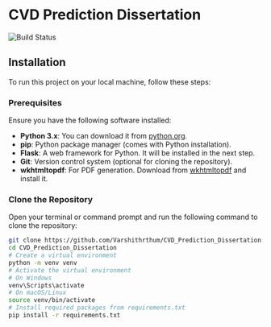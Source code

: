 # CVD Prediction Dissertation

![Build Status](https://img.shields.io/badge/build-passing-brightgreen)

## Installation

To run this project on your local machine, follow these steps:

### Prerequisites
Ensure you have the following software installed:
- **Python 3.x**: You can download it from [python.org](https://www.python.org/downloads/).
- **pip**: Python package manager (comes with Python installation).
- **Flask**: A web framework for Python. It will be installed in the next step.
- **Git**: Version control system (optional for cloning the repository).
- **wkhtmltopdf**: For PDF generation. Download from [wkhtmltopdf](https://wkhtmltopdf.org/downloads.html) and install it.

### Clone the Repository
Open your terminal or command prompt and run the following command to clone the repository:

```bash
git clone https://github.com/Varshithrthum/CVD_Prediction_Dissertation.git
cd CVD_Prediction_Dissertation
# Create a virtual environment
python -m venv venv
# Activate the virtual environment
# On Windows
venv\Scripts\activate
# On macOS/Linux
source venv/bin/activate
# Install required packages from requirements.txt
pip install -r requirements.txt
